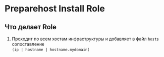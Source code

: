 # Preparehost Install Role
## Что делает Role
1. Проходит по всем хостам инфраструктуры и добавляет в файл `hosts` сопоставление\
`(ip | hostname | hostname.mydomain)`